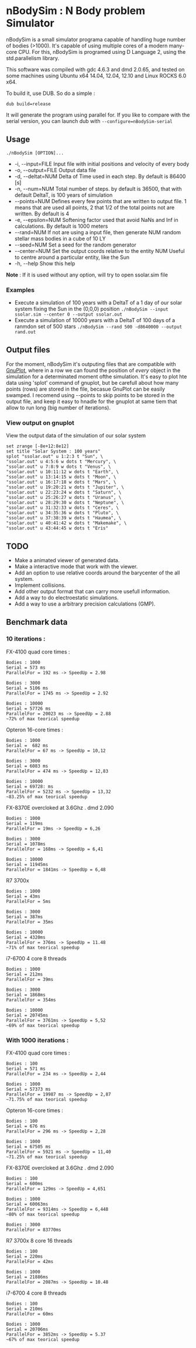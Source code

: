 # nBodySim : N Body problem Simulator

nBodySim is a small simulator programa capable of handling huge number of bodies (>1000). It's capable of using multiple cores of a modern many-core CPU. For this, nBodySim is programed using D Language 2, using the std.parallelism library.

This software was compiled with gdc 4.6.3 and dmd 2.0.65,  and tested on some machines using Ubuntu x64 14.04, 12.04, 12.10 and Linux ROCKS 6.0 x64.

To build it, use DUB. So do a simple :

    dub build=release

It will generate the program using parallel for. If you like  to compare with the serial version, you can launch dub with ```--configure=nBodySim-serial```

## Usage
    ./nBodySim [OPTION]...
- -i, --input=FILE                  Input file with initial positions and velocity
                                    of every body
- -o, --output=FILE                 Output data file
- -d, --deltat=NUM                  Delta of Time used in each step. By default is
                                    86400 [s]
- -n, --num=NUM                     Total number of steps. by default is 36500, that
                                    with default DeltaT, is 100 years of simulation
- --points=NUM                      Defines every few points that are written to
                                    output file. 1 means that are used all points, 2
                                    that 1/2 of the total points not are written. By
                                    default is 4
- -e, --epsilon=NUM                 Softening factor used that avoid NaNs and Inf in
                                    calculations. By default is 1000 meters
- --rand=NUM                        If not are using a input file, then generate NUM
                                    random stellar mass bodies in a cube of 10 LY
- --seed=NUM                        Set a seed for the random generator
- --center=NUM                      Set the output coords relative to the entity NUM
                                    Useful to centre around a particular entity,
                                    like the Sun
- -h, --help                        Show this help

**Note** : If it is used without any option, will try to open ssolar.sim file

### Examples
- Execute a simulation of 100 years with a DeltaT of a 1 day of our solar system fixing the Sun in the (0,0,0) position
        ```./nBodySim --input ssolar.sim --center 0 --output ssolar.out```
- Execute a simulation of 10000 years with a DeltaT of 100 days of a ranmdon set of 500 stars
        ```./nBodySim --rand 500 -d8640000 --output rand.out```

## Output files
For the moment, nBodySim it's outputing files that are compatible with [GnuPlot](http://www.gnuplot.info/), where in a row we can found the position of *every* object in the simulation for a determinated moment ofthe simulation.
It's easy to plot hte data using 'splot' command of gnuplot, but be carefull about how many points (rows) are stored in the file, becasue GnuPlot can be easily swamped. I recomend using --points to skip points to be stored in the output file, and keep it easy to hnadle for the gnuplot at same tiem that allow to run long (big number of iterations).

### View output on gnuplot

 View the output data of the simulation of our solar system

```
set zrange [-8e+12:8e12]
set title "Solar System : 100 years"
splot "ssolar.out" u 1:2:3 t "Sun", \
"ssolar.out" u 4:5:6 w dots t "Mercury", \
"ssolar.out" u 7:8:9 w dots t "Venus", \
"ssolar.out" u 10:11:12 w dots t "Earth", \
"ssolar.out" u 13:14:15 w dots t "Moon", \
"ssolar.out" u 16:17:18 w dots t "Mars", \
"ssolar.out" u 19:20:21 w dots t "Jupiter", \
"ssolar.out" u 22:23:24 w dots t "Saturn", \
"ssolar.out" u 25:26:27 w dots t "Uranus", \
"ssolar.out" u 28:29:30 w dots t "Neptune", \
"ssolar.out" u 31:32:33 w dots t "Ceres", \
"ssolar.out" u 34:35:36 w dots t "Pluto", \
"ssolar.out" u 37:38:39 w dots t "Haumea", \
"ssolar.out" u 40:41:42 w dots t "Makemake", \
"ssolar.out" u 43:44:45 w dots t "Eris"
```

## TODO

- Make a animated viewer of generated data.
- Make a interactive mode that work with the viewer.
- Add an option to use relative coords around the barycenter of the all system.
- Implement collisions.
- Add other output format that can carry more usefull information.
- Add a way to do electroestatic simulations.
- Add a way to use a arbitrary precision calculations (GMP).

## Benchmark data

### 10 iterations :

FX-4100 quad core times :

    Bodies : 1000
    Serial = 573 ms
    ParallelFor = 192 ms -> SpeedUp = 2.98

    Bodies : 3000
    Serial = 5106 ms
    ParallelFor = 1745 ms -> SpeedUp = 2.92

    Bodies : 10000
    Serial = 57726 ms
    ParallelFor = 20023 ms -> SpeedUp = 2.88
    ~72% of max teorical speedup


Opteron 16-core times :

    Bodies : 1000
    Serial =  682 ms
    ParallelFor = 67 ms -> SpeedUp = 10,12

    Bodies : 3000
    Serial = 6083 ms
    ParallelFor = 474 ms -> SpeedUp = 12,83

    Bodies : 10000
    Serial = 69728: ms
    ParallelFor = 5232 ms -> SpeedUp = 13,32
    ~83.25% of max teorical speedup


FX-8370E overcloked at 3.6Ghz . dmd 2.090

    Bodies : 1000
    Serial = 119ms
    ParallelFor = 19ms -> SpeedUp = 6,26

    Bodies : 3000
    Serial = 1078ms
    ParallelFor = 168ms -> SpeedUp = 6,41

    Bodies : 10000
    Serial = 11945ms
    ParallelFor = 1841ms -> SpeedUp = 6,48

R7 3700x

    Bodies : 1000
    Serial = 43ms
    ParallelFor = 5ms

    Bodies : 3000
    Serial = 387ms
    ParallelFor = 35ms

    Bodies : 10000
    Serial = 4320ms
    ParallelFor = 376ms -> SpeedUp = 11.48
    ~71% of max teorical speedup

i7-6700 4 core 8 threads

    Bodies : 1000
    Serial = 212ms
    ParallelFor = 39ms 

    Bodies : 3000
    Serial = 1868ms
    ParallelFor = 354ms 

    Bodies : 10000
    Serial = 20745ms
    ParallelFor = 3761ms -> SpeedUp = 5,52 
    ~69% of max teorical speedup


### With 1000 iterations :

FX-4100 quad core times :

    Bodies : 100
    Serial = 571 ms
    ParallelFor = 234 ms -> SpeedUp = 2,44

    Bodies : 1000
    Serial = 57373 ms
    ParallelFor = 19987 ms -> SpeedUp = 2,87
    ~71.75% of max teorical speedup


Opteron 16-core times :

    Bodies : 100
    Serial = 676 ms
    ParallelFor = 296 ms -> SpeedUp = 2,28

    Bodies : 1000
    Serial = 67505 ms
    ParallelFor = 5921 ms -> SpeedUp = 11,40
    ~71.25% of max teorical speedup


FX-8370E overcloked at 3.6Ghz . dmd 2.090

    Bodies : 100
    Serial = 600ms
    ParallelFor = 129ms -> SpeedUp = 4,651

    Bodies : 1000
    Serial = 60063ms
    ParallelFor = 9314ms -> SpeedUp = 6,448
    ~80% of max teorical speedup

    Bodies : 3000
    ParallelFor = 83770ms

R7 3700x 8 core 16 threads

    Bodies : 100
    Serial = 220ms
    ParallelFor = 42ms

    Bodies : 1000
    Serial = 21886ms
    ParallelFor = 2087ms -> SpeedUp = 10.48

i7-6700 4 core 8 threads

    Bodies : 100
    Serial = 210ms 
    ParallelFor = 60ms 

    Bodies : 1000
    Serial = 20706ms 
    ParallelFor = 3852ms -> SpeedUp = 5.37
    ~67% of max teorical speedup
